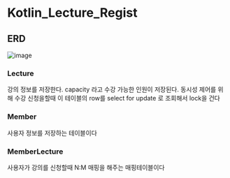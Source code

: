 # Kotlin_Lecture_Regist

## ERD
![image](https://github.com/user-attachments/assets/8d3b6fdf-1e2f-47a7-8e9c-4bd36336132d)

### Lecture
강의 정보를 저장한다. capacity 라고 수강 가능한 인원이 저장된다.
동시성 제어를 위해 수강 신청을할때 이 테이블의 row를 select for update 로 조회해서 lock을 건다

### Member
사용자 정보를 저장하는 테이블이다

### MemberLecture 
사용자가 강의를 신청할때 N:M 매핑을 해주는 매핑테이블이다 
